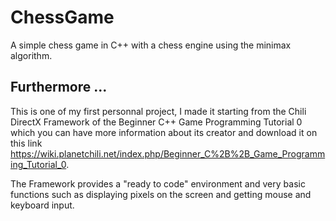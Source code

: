 # ChessGame
A simple chess game in C++ with a chess engine using the minimax algorithm.


Furthermore ...
-

This is one of my first personnal project, I made it starting from the Chili DirectX Framework of the Beginner C++ Game Programming Tutorial 0
which you can have more information about its creator and download it on this link https://wiki.planetchili.net/index.php/Beginner_C%2B%2B_Game_Programming_Tutorial_0.

The Framework provides a "ready to code" environment and very basic functions such as displaying pixels on the screen and getting mouse and keyboard input.
